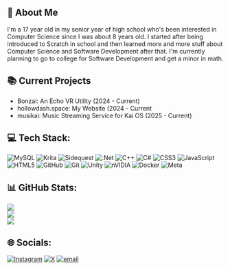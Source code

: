 ## 🚀 About Me
I'm a 17 year old in my senior year of high school who's been interested in Computer Science since I was about 8 years old. I started after being introduced to Scratch in school and then learned more and more stuff about Computer Science and Software Development after that. I'm currently planning to go to college for Software Development and get a minor in math.

## 📚 Current Projects

- Bonzai: An Echo VR Utility (2024 - Current)<br>
- hollowdash.space: My Website (2024 - Current<br>
- musikai: Music Streaming Service for Kai OS (2025 - Current)

## 💻 Tech Stack:
![MySQL](https://img.shields.io/badge/mysql-4479A1.svg?style=for-the-badge&logo=mysql&logoColor=white) ![Krita](https://img.shields.io/badge/Krita-203759?style=for-the-badge&logo=krita&logoColor=EEF37B) ![Sidequest](https://img.shields.io/badge/sidequest-%23101227.svg?style=for-the-badge&logo=sidequest&logoColor=white) ![.Net](https://img.shields.io/badge/.NET-5C2D91?style=for-the-badge&logo=.net&logoColor=white) ![C++](https://img.shields.io/badge/c++-%2300599C.svg?style=for-the-badge&logo=c%2B%2B&logoColor=white) ![C#](https://img.shields.io/badge/c%23-%23239120.svg?style=for-the-badge&logo=csharp&logoColor=white) ![CSS3](https://img.shields.io/badge/css3-%231572B6.svg?style=for-the-badge&logo=css3&logoColor=white) ![JavaScript](https://img.shields.io/badge/javascript-%23323330.svg?style=for-the-badge&logo=javascript&logoColor=%23F7DF1E) ![HTML5](https://img.shields.io/badge/html5-%23E34F26.svg?style=for-the-badge&logo=html5&logoColor=white) ![GitHub](https://img.shields.io/badge/github-%23121011.svg?style=for-the-badge&logo=github&logoColor=white) ![Git](https://img.shields.io/badge/git-%23F05033.svg?style=for-the-badge&logo=git&logoColor=white) ![Unity](https://img.shields.io/badge/unity-%23000000.svg?style=for-the-badge&logo=unity&logoColor=white) ![nVIDIA](https://img.shields.io/badge/nVIDIA-%2376B900.svg?style=for-the-badge&logo=nVIDIA&logoColor=white) ![Docker](https://img.shields.io/badge/docker-%230db7ed.svg?style=for-the-badge&logo=docker&logoColor=white) ![Meta](https://img.shields.io/badge/Meta-%230467DF.svg?style=for-the-badge&logo=Meta&logoColor=white)

## 📊 GitHub Stats:
![](https://github-readme-stats.vercel.app/api?username=hollowdash&theme=dark&hide_border=false&include_all_commits=false&count_private=false)<br/>
![](https://nirzak-streak-stats.vercel.app/?user=hollowdash&theme=dark&hide_border=false)<br/>
![](https://github-readme-stats.vercel.app/api/top-langs/?username=hollowdash&theme=dark&hide_border=false&include_all_commits=false&count_private=false&layout=compact)

## 🌐 Socials:
[![Instagram](https://img.shields.io/badge/Instagram-%23E4405F.svg?logo=Instagram&logoColor=white)](https://instagram.com/coltonnscott) [![X](https://img.shields.io/badge/X-black.svg?logo=X&logoColor=white)](https://x.com/hollowhyphen) [![email](https://img.shields.io/badge/Email-D14836?logo=gmail&logoColor=white)](mailto:hollowhyphen@gmail.com) 
